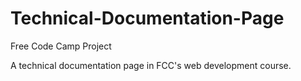 # Technical-Documentation-Page
Free Code Camp Project

A technical documentation page in FCC's web development course.
